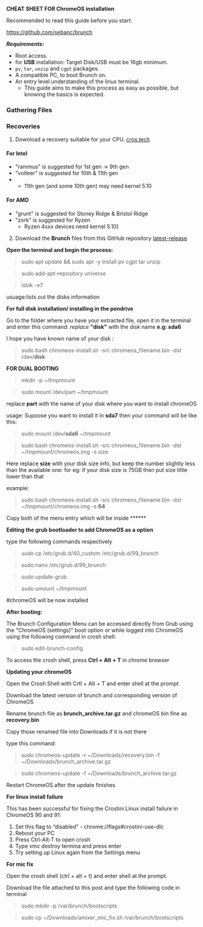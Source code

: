 **CHEAT SHEET FOR ChromeOS installation**

Recommended to read this guide before you start:

https://github.com/sebanc/brunch

**_Requirements:_**

- Root access.
- for **USB** installation: Target Disk/USB must be 16gb minimum.
- `pv`, `tar`, `unzip` and `cgpt` packages.
- A compatible PC,  to boot Brunch on.
- An entry level understanding of the linux terminal.
  - This guide aims to make this process as easy as possible, but knowing the basics is expected.
### Gathering Files

### Recoveries
1. Download a recovery suitable for your CPU.
[cros.tech](cros.tech)

#### For Intel
* "rammus" is suggested for 1st gen -> 9th gen
* "volteer" is suggested for 10th & 11th gen
*   * 11th gen (and some 10th gen) may need kernel 5.10 
#### For AMD
* "grunt" is suggested for Stoney Ridge & Bristol Ridge
* "zork" is suggested for Ryzen
  * Ryzen 4xxx devices need kernel 5.10]

2. Download the **Brunch** files from this GitHub repository [latest-release](https://github.com/sebanc/brunch/releases/latest)

**Open the terminal and begin the process:**

>sudo apt update && sudo apt -y install pv cgpt tar unzip

>sudo add-apt-repository universe

>lsblk -e7

 usuage:lists out the disks information

**For full disk installation/ installing in the pendrive**

Go to the folder where you have your extracted file, open it in the terminal and enter this command:
_replace_ **"disk"** with the disk name **e.g: sda6** 

I hope you have known name of your disk  :

>sudo bash chromeos-install.sh -src chromeos_filename.bin -dst /dev/**disk**

**FOR DUAL BOOTING**

>mkdir -p ~/tmpmount

>sudo mount /dev/part ~/tmpmount

replace **part** with the name of your disk where you want to install chromeOS

usage: Supoose you want to install it in **sda7** then your command will be like this:

>sudo mount /dev/**sda6** ~/tmpmount

>sudo bash chromeos-install.sh -src chromeos_filename.bin -dst ~/tmpmount/chromeos.img -s size

Here replace **size** with your disk size info, but keep the number slightly less than the available one: for eg: if your disk size is 75GB then put size little lower than that

example:
>sudo bash chromeos-install.sh -src chromeos_filename.bin -dst ~/tmpmount/chromeos.img -s **64**

Copy both of the menu entry which will be inside ******

**Editing the grub bootloader to add ChromeOS as a option**

type the following commands respectively

>sudo cp /etc/grub.d/40_custom /etc/grub.d/99_brunch

>sudo nano /etc/grub.d/99_brunch

>sudo update-grub

>sudo umount ~/tmpmount

#chromeOS will be now installed

**After booting:**

The Brunch Configuration Menu can be accessed directly from Grub using the "ChromeOS (settings)" boot option or while logged into ChromeOS using the following command in crosh shell:

>sudo edit-brunch-config 

To access the crosh shell, press **Ctrl + Alt + T** in chrome browser

**Updating your chromeOS**

Open the Crosh Shell with Crtl + Alt + T and enter shell at the prompt

Download the latest version of brunch and corresponding version of ChromeOS

Rename brunch file as **brunch_archive.tar.gz** and chromeOS bin fine as **recovery.bin**

Copy those renamed file into Downloads if it is not there

type this command:

>sudo chromeos-update -r ~/Downloads/recovery.bin -f ~/Downloads/brunch_archive.tar.gz

>sudo chromeos-update -f ~/Downloads/brunch_archive.tar.gz

Restart ChromeOS after the update finishes

**For linux install failure**

This has been successful for fixing the Crostini Linux install failure in ChromeOS 90 and 91:

1. Set this flag to “disabled” - chrome://flags#crostini-use-dlc
2. Reboot your PC
3. Press Ctrl-Alt-T to open crosh
4. Type vmc destroy termina and press enter
5. Try setting up Linux again from the Settings menu

**For mic fix**

Open the crosh shell (ctrl + alt + t) and enter shell at the prompt.

Download the file attached to this post and type the following code in terminal

>sudo mkdir -p /var/brunch/bootscripts

>sudo cp ~/Downloads/amixer_mic_fix.sh /var/brunch/bootscripts
